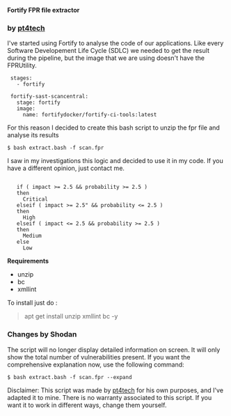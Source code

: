 **Fortify FPR file extractor**
### by [pt4tech](https://github.com/tarrinho)
I've started using Fortify to analyse the code of our applications. Like every Software Developement Life Cycle (SDLC) we needed to get the result during the pipeline, but the image that we are using doesn't have the FPRUtility.

```plaintext
 stages:
   - fortify

 fortify-sast-scancentral:
   stage: fortify
   image:
     name: fortifydocker/fortify-ci-tools:latest
```

For this reason I decided to create this bash script to unzip the fpr file and analyse its results

```plaintext
$ bash extract.bash -f scan.fpr
```

I saw in my investigations this logic and decided to use it in my code. If you have a different opinion, just contact me.

```plaintext

   if ( impact >= 2.5 && probability >= 2.5 )
   then
     Critical
   elseif ( impact >= 2.5" && probability <= 2.5 )
   then
     High
   elseif ( impact <= 2.5 && probability >= 2.5 )
   then
     Medium
   else
     Low
```

**Requirements**
 - unzip
 - bc 
 - xmllint

To install just do :
> apt get install unzip xmllint bc -y

### Changes by Shodan
The script will no longer display detailed information on screen. It will only show the total number of vulnerabilities present. If you want the comprehensive explanation now, use the following command:
```plaintext
$ bash extract.bash -f scan.fpr --expand
```

Disclaimer: This script was made by [pt4tech](https://github.com/tarrinho) for his own purposes, and I've adapted it to mine. There is no warranty associated to this script. If you want it to work in different ways, change them yourself.
